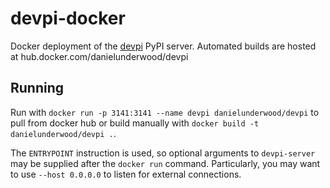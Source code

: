 # devpi-docker

Docker deployment of the [devpi](http://doc.devpi.net/latest/) PyPI server.
Automated builds are hosted at hub.docker.com/danielunderwood/devpi

## Running

Run with `docker run -p 3141:3141 --name devpi danielunderwood/devpi` to pull
from docker hub or build manually with
`docker build -t danielunderwood/devpi .`.

The `ENTRYPOINT` instruction is used, so optional arguments to `devpi-server`
may be supplied after the `docker run` command. Particularly, you may want to
use `--host 0.0.0.0` to listen for external connections.


